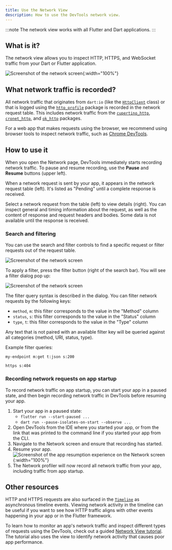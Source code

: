 ```yaml
---
title: Use the Network View
description: How to use the DevTools network view.
---
```


:::note
The network view works with all Flutter and Dart applications.
:::

## What is it?

The network view allows you to inspect HTTP, HTTPS, and WebSocket traffic from
your Dart or Flutter application.

![Screenshot of the network screen](/assets/images/docs/tools/devtools/network_screenshot.png){:width="100%"}

## What network traffic is recorded?

All network traffic that originates from `dart:io` (like the
[`HttpClient`][HttpClient] class) or that is logged using the
[`http_profile`][http_profile] package is recorded in the network request
table. This includes network traffic from the
[`cupertino_http`][cupertino_http], [`cronet_http`][cronet_http], and
[`ok_http`][ok_http] packages.

For a web app that makes requests using the browser, we recommend using browser
tools to inspect network traffic, such as [Chrome DevTools][].

## How to use it

When you open the Network page, DevTools immediately starts recording network
traffic. To pause and resume recording, use the **Pause** and **Resume**
buttons (upper left).

When a network request is sent by your app, it appears in the network
request table (left). It's listed as "Pending" until a complete response
is received.

Select a network request from the table (left) to view details (right). You can
inspect general and timing information about the request, as well as the content
of response and request headers and bodies. Some data is not available until
the response is received.

### Search and filtering

You can use the search and filter controls to find a specific request or filter
requests out of the request table.

![Screenshot of the network screen](/assets/images/docs/tools/devtools/network_search_and_filter.png)

To apply a filter, press the filter button (right of the search bar). You will
see a filter dialog pop up:

![Screenshot of the network screen](/assets/images/docs/tools/devtools/network_filter_dialog.png)

The filter query syntax is described in the dialog. You can filter network
requests by the following keys:
* `method`, `m`: this filter corresponds to the value in the "Method" column
* `status`, `s`: this filter corresponds to the value in the "Status" column
* `type`, `t`: this filter corresponds to the value in the "Type" column

Any text that is not paired with an available filter key will be queried against
all categories (method, URI, status, type).

Example filter queries:

```plaintext
my-endpoint m:get t:json s:200
```

```plaintext
https s:404
```

### Recording network requests on app startup

To record network traffic on app startup, you can start your app in a paused
state, and then begin recording network traffic in DevTools
before resuming your app.

1. Start your app in a paused state:
    * `flutter run --start-paused ...`
    * `dart run --pause-isolates-on-start --observe ...`
2. Open DevTools from the IDE where you started your app, or from the link that
   was printed to the command line if you started your app from the CLI.
3. Navigate to the Network screen and ensure that recording has started.
4. Resume your app.
   ![Screenshot of the app resumption experience on the Network screen](/assets/images/docs/tools/devtools/network_startup_resume.png){:width="100%"}
5. The Network profiler will now record all network traffic from your app,
   including traffic from app startup.

## Other resources

HTTP and HTTPS requests are also surfaced in the [`Timeline`][timeline] as
asynchronous timeline events. Viewing network activity in the timeline can be
useful if you want to see how HTTP traffic aligns with other events happening
in your app or in the Flutter framework.

To learn how to monitor an app's network traffic and inspect
different types of requests using the DevTools,
check out a guided [Network View tutorial][network-tutorial].
The tutorial also uses the view to identify network activity that
causes poor app performance.

[HttpClient]: {{site.api}}/dart-io/HttpClient-class.html
[http_profile]: {{site.pub-pkg}}/http_profile
[cupertino_http]: {{site.pub-pkg}}/cupertino_http
[cronet_http]: {{site.pub-pkg}}/cronet_http
[ok_http]: {{site.pub-pkg}}/ok_http
[Chrome DevTools]: https://developer.chrome.com/docs/devtools/network
[timeline]: /tools/devtools/performance#timeline-events-tab
[network-tutorial]: {{site.medium}}/@fluttergems/mastering-dart-flutter-devtools-network-view-part-4-of-8-afce2463687c
